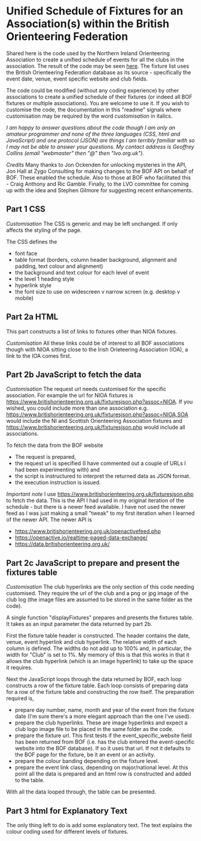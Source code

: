 # Unified Schedule of Fixtures for an Association(s) within the British Orienteering Federation
Shared here is the code used by the Northern Ireland Orienteering Association to create a unified schedule of events for all the clubs in the association. The result of the code may be seen [here](https://www.niorienteering.org.uk/fixtures/). The fixture list uses the British Orienteering Federation database as its source - specifically the event date, venue, event specific website and club fields.

The code could be modified (without any coding experience) by other associations to create a unified schedule of their fixtures (or indeed all BOF fixtures or multiple associations). You are welcome to use it. If you wish to customise the code, the documentation in this "readme" signals where customisation may be required by the word *customisation* in italics.

*I am happy to answer questions about the code though I am only an amateur programmer and none of the three languages (CSS, html and JavaScript) and one protocol (JSON) are things I am terribly familiar with so I may not be able to answer your questions. My contact address is Geoffrey Collins (email "webmaster" then "@" then "lvo.org.uk").*

*Credits* Many thanks to Jon Ockenden for unlocking mysteries in the API, Jon Hall at Zygo Consulting for making changes to the BOF API on behalf of BOF. These enabled the schedule. Also to those at BOF who facilitated this - Craig Anthony and Ric Gamble. Finally, to the LVO committee for coming up with the idea and Stephen Gilmore for suggesting recent enhancements.

## Part 1 CSS
*Customisation* The CSS is generic and may be left unchanged. If only affects the styling of the page.

The CSS defines the
- font face
- table format (borders, column header background, alignment and padding, text colour and alignment)
- the background and text colour for each level of event
- the level 1 heading style
- hyperlink style
- the font size to use on widescreen v narrow screen (e.g. desktop v mobile)

## Part 2a HTML
This part constructs a list of links to fixtures other than NIOA fixtures. 

*Customisation* All these links could be of interest to all BOF associations though with NIOA sitting close to the Irish Orieteering Association (IOA), a link to the IOA comes first.

## Part 2b JavaScript to fetch the data
*Customisation* The request url needs customised for the specific association. For example the url for NIOA fixtures is https://www.britishorienteering.org.uk/fixturesjson.php?assoc=NIOA. If you wished, you could include more than one association e.g. https://www.britishorienteering.org.uk/fixturesjson.php?assoc=NIOA,SOA would include the NI and Scottish Orienteering Association fixtures and https://www.britishorienteering.org.uk/fixturesjson.php would include all associations.

To fetch the data from the BOF website
- The request is prepared, 
- the request url is specified (I have commented out a couple of URLs I had been experimenting with) and 
- the script is instructured to interpret the returned data as JSON format.
- the execution instruction is issued.

*Important note*
I use https://www.britishorienteering.org.uk/fixturesjson.php to fetch the data. This is the API I had used in my original iteration of the schedule - but there is a newer feed available. I have not used the newer feed as I was just making a small "tweak" to my first iteration when I learned of the newer API. The newer API is
- https://www.britishorienteering.org.uk/openactivefeed.php
- https://openactive.io/realtime-paged-data-exchange/
- https://data.britishorienteering.org.uk/

## Part 2c JavaScript to prepare and present the fixtures table
*Customisation* The club hyperlinks are the only section of this code needing customised. They require the url of the club and a png or jpg image of the club log (the image files are assumed to be stored in the same folder as the code).

A single function "displayFixtures" prepares and presents the fixtures table. It takes as an input parameter the data returned by part 2b.

First the fixture table header is constructed. The header contains the date, venue, event hyperlink and club hyperlink. The relative width of each column is defined. The widths do not add up to 100% and, in particular, the width for "Club" is set to 1%. My memory of this is that this works in that it allows the club hyperlink (which is an image hyperlink) to take up the space it requires.

Next the JavaScript loops through the data returned by BOF, each loop constructs a row of the fixture table. Each loop consists of preparing data for a row of the fixture table and constructing the row itself. The preparation required is,
- prepare day number, name, month and year of the event from the fixture date (I'm sure there's a more elegant approach than the one I've used).
- prepare the club hyperlinks. These are image hyperlinks and expect a club logo image file to be placed in the same folder as the code.
- prepare the fixture url. This first tests if the event_specific_website field has been returned from BOF (i.e. has the club entered the event-specific website into the BOF database). If so it uses that url. If not it defaults to the BOF page for the fixture, be it an event or an activity.
- prepare the colour banding depending on the fixture level.
- prepare the event link class, depending on major/national level.
At this point all the data is prepared and an html row is constructed and added to the table.

With all the data looped through, the table can be presented.

## Part 3 html for Explanatory Text
The only thing left to do is add some explanatory text. The text explains the colour coding used for different levels of fixtures.


